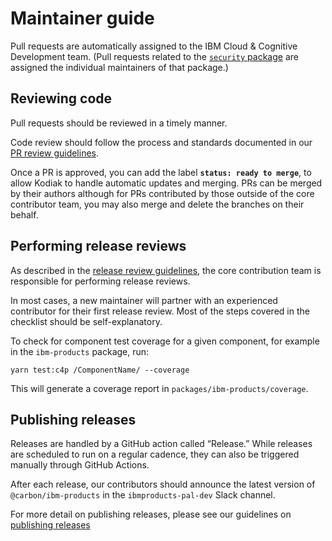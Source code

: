 <!-- cspell:ignore ibmproducts -->

# Maintainer guide

Pull requests are automatically assigned to the IBM Cloud & Cognitive
Development team. (Pull requests related to the
[`security` package](https://github.com/carbon-design-system/ibm-products/tree/main/packages/security)
are assigned the individual maintainers of that package.)

## Reviewing code

Pull requests should be reviewed in a timely manner.

Code review should follow the process and standards documented in our
[PR review guidelines](https://github.com/carbon-design-system/ibm-products/blob/main/docs/reviews/PR_REVIEW_GUIDELINES.md).

Once a PR is approved, you can add the label **`status: ready to merge`**, to
allow Kodiak to handle automatic updates and merging. PRs can be merged by their
authors although for PRs contributed by those outside of the core contributor
team, you may also merge and delete the branches on their behalf.

## Performing release reviews

As described in the
[release review guidelines](https://github.com/carbon-design-system/ibm-products/blob/main/docs/reviews/RELEASE_REVIEW_GUIDELINES.md),
the core contribution team is responsible for performing release reviews.

In most cases, a new maintainer will partner with an experienced contributor for
their first release review. Most of the steps covered in the checklist should be
self-explanatory.

To check for component test coverage for a given component, for example in the
`ibm-products` package, run:

```shell
yarn test:c4p /ComponentName/ --coverage
```

This will generate a coverage report in `packages/ibm-products/coverage`.

## Publishing releases

Releases are handled by a GitHub action called “Release.” While releases are
scheduled to run on a regular cadence, they can also be triggered manually
through GitHub Actions.

After each release, our contributors should announce the latest version of
`@carbon/ibm-products` in the `ibmproducts-pal-dev` Slack channel.

For more detail on publishing releases, please see our guidelines on
[publishing releases](https://github.com/carbon-design-system/ibm-products/blob/main/docs/PUBLISHING_RELEASES.md)
